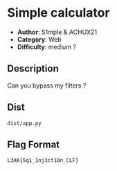 # Simple calculator
- **Author**: S1mple & ACHUX21
- **Category**: Web
- **Difficulty**: medium ?

## Description
Can you bypass my filters ?

## Dist
`dist/app.py`

## Flag Format
`L3AK{5q1_1nj3ct10n_CLF}` 
